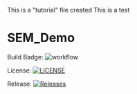 This is a "tutorial" file created
This is a test


# SEM_Demo

Build Badge: ![workflow](https://github.com/OziomaEunice/sem/actions/workflows/main.yml/badge.svg)


License: [![LICENSE](https://img.shields.io/github/license/OziomaEunice/sem.svg?style=flat-square)](https://github.com/<github-username>/sem/blob/master/LICENSE)


Release: [![Releases](https://img.shields.io/github/release/OziomaEunice/sem/all.svg?style=flat-square)](https://github.com/<github-username>/sem/releases)
